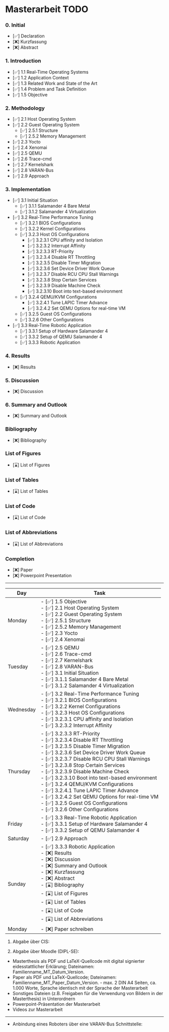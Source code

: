 # Masterarbeit TODO

### 0. Initial
- [✅] Declaration
- [❌] Kurzfassung
- [❌] Abstract

### 1. Introduction
- [✅] 1.1 Real-Time Operating Systems
- [✅] 1.2 Application Context
- [✅] 1.3 Related Work and State of the Art
- [✅] 1.4 Problem and Task Definition
- [✅] 1.5 Objective

### 2. Methodology
- [✅] 2.1 Host Operating System
- [✅] 2.2 Guest Operating System 
  - [✅] 2.5.1 Structure
  - [✅] 2.5.2 Memory Management
- [✅] 2.3 Yocto
- [✅] 2.4 Xenomai
- [✅] 2.5 QEMU
- [✅] 2.6 Trace-cmd
- [✅] 2.7 Kernelshark
- [✅] 2.8 VARAN-Bus
- [✅] 2.9 Approach

### 3. Implementation
- [✅] 3.1 Initial Situation
  - [✅] 3.1.1 Salamander 4 Bare Metal
  - [✅] 3.1.2 Salamander 4 Virtualization
- [✅] 3.2 Real-Time Performance Tuning
  - [✅] 3.2.1 BIOS Configurations
  - [✅] 3.2.2 Kernel Configurations
  - [✅] 3.2.3 Host OS Configurations
    - [✅] 3.2.3.1 CPU affinity and Isolation
    - [✅] 3.2.3.2 Interrupt Affinity
    - [✅] 3.2.3.3 RT-Priority
    - [✅] 3.2.3.4 Disable RT Throttling
    - [✅] 3.2.3.5 Disable Timer Migration
    - [✅] 3.2.3.6 Set Device Driver Work Queue
    - [✅] 3.2.3.7 Disable RCU CPU Stall Warnings
    - [✅] 3.2.3.8 Stop Certain Services
    - [✅] 3.2.3.9 Disable Machine Check
    - [✅] 3.2.3.10 Boot into text-based environment
  - [✅] 3.2.4 QEMU/KVM Configurations
    - [✅] 3.2.4.1 Tune LAPIC Timer Advance
    - [✅] 3.2.4.2 Set QEMU Options for real-time VM
  - [✅] 3.2.5 Guest OS Configurations
  - [✅] 3.2.6 Other Configurations
- [✅] 3.3 Real-Time Robotic Application
  - [✅] 3.3.1 Setup of Hardware Salamander 4
  - [✅] 3.3.2 Setup of QEMU Salamander 4
  - [✅] 3.3.3 Robotic Application

### 4. Results
- [❌] Results

### 5. Discussion
- [❌] Discussion

### 6. Summary and Outlook
- [❌] Summary and Outlook

### Bibliography
- [❌] Bibliography

### List of Figures
- [⌛] List of Figures

### List of Tables
- [⌛] List of Tables

### List of Code
- [⌛] List of Code

### List of Abbreviations
- [⌛] List of Abbreviations

### Completion
- [❌] Paper
- [❌] Powerpoint Presentation

<hr>

| Day       | Task                                                                 |
|-----------|----------------------------------------------------------------------|
| Monday    | - [✅] 1.5 Objective<br>- [✅] 2.1 Host Operating System<br>- [✅] 2.2 Guest Operating System<br>  - [✅] 2.5.1 Structure<br>  - [✅] 2.5.2 Memory Management<br>- [✅] 2.3 Yocto<br>- [✅] 2.4 Xenomai |
| Tuesday   | - [✅] 2.5 QEMU<br>- [✅] 2.6 Trace-cmd<br>- [✅] 2.7 Kernelshark<br>- [✅] 2.8 VARAN-Bus <br>- [✅] 3.1 Initial Situation<br>  - [✅] 3.1.1 Salamander 4 Bare Metal<br>  - [✅] 3.1.2 Salamander 4 Virtualization |
| Wednesday | - [✅] 3.2 Real-Time Performance Tuning<br>  - [✅] 3.2.1 BIOS Configurations<br>  - [✅] 3.2.2 Kernel Configurations<br>  - [✅] 3.2.3 Host OS Configurations<br>    - [✅] 3.2.3.1 CPU affinity and Isolation<br>  - [✅] 3.2.3.2 Interrupt Affinity|
| Thursday  | - [✅] 3.2.3.3 RT-Priority<br>    - [✅] 3.2.3.4 Disable RT Throttling<br>    - [✅] 3.2.3.5 Disable Timer Migration<br>    - [✅] 3.2.3.6 Set Device Driver Work Queue<br>    - [✅] 3.2.3.7 Disable RCU CPU Stall Warnings<br>    - [✅] 3.2.3.8 Stop Certain Services<br>    - [✅] 3.2.3.9 Disable Machine Check<br>    - [✅] 3.2.3.10 Boot into text-based environment<br>  - [✅] 3.2.4 QEMU/KVM Configurations<br>    - [✅] 3.2.4.1 Tune LAPIC Timer Advance<br>    - [✅] 3.2.4.2 Set QEMU Options for real-time VM<br>  - [✅] 3.2.5 Guest OS Configurations<br>  - [✅] 3.2.6 Other Configurations |
| Friday  | - [✅] 3.3 Real-Time Robotic Application<br>  - [✅] 3.3.1 Setup of Hardware Salamander 4<br>  - [✅] 3.3.2 Setup of QEMU Salamander 4 |
| Saturday | - [✅] 2.9 Approach |
| Sunday    | - [✅] 3.3.3 Robotic Application <br> - [❌] Results<br>- [❌] Discussion<br>- [❌] Summary and Outlook<br>  - [❌] Kurzfassung<br>- [❌] Abstract <br> - [⌛] Bibliography<br>- [⌛] List of Figures<br>- [⌛] List of Tables<br>- [⌛] List of Code<br>- [⌛] List of Abbreviations |
| Monday    |  - [❌] Paper schreiben |



1. Abgabe über CIS:

2. Abgabe über Moodle (DIPL-SE):
- Masterthesis als PDF und LaTeX-Quellcode mit digital signierter eidesstattlicher Erklärung; Dateinamen: Familienname_MT_Datum_Version.
- Paper als PDF und LaTeX-Quellcode; Dateinamen: Familienname_MT_Paper_Datum_Version. - max. 2 DIN A4 Seiten, ca. 1.000 Worte, Sprache identisch mit der Sprache der Masterarbeit
- Sonstiges Dateien (z.B. Freigaben für die Verwendung von Bildern in der Masterthesis) in Unterordnern
- Powerpoint-Präsentation der Masterarbeit
- Videos zur Masterarbeit

<hr>

- Anbindung eines Roboters über eine VARAN-Bus Schnittstelle: